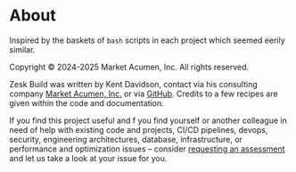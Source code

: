 # About

Inspired by the baskets of `bash` scripts in each project which seemed eerily similar.

Copyright &copy; 2024-2025 Market Acumen, Inc. All rights reserved.

Zesk Build was written by Kent Davidson, contact via his consulting
company [Market Acumen, Inc.](https://www.marketacumen.com/?crsource=zesk-build&crcat=code&crkw=about) or
via [GitHub](https://github.com/razzed). Credits to a few recipes are given within the code and documentation.

If you find this project useful and f you find yourself or another colleague in need of help with existing code and
projects, CI/CD
pipelines, devops, security, engineering
architectures, database, infrastructure, or performance and optimization issues –
consider [requesting an assessment](https://marketacumen.com/executive-technical-assessment-and-reporting/?crcat=web&crsource=zesk-build&crcampaign=about&crkw=requesting+an+assessment)
and let us take a look at your issue for you. 